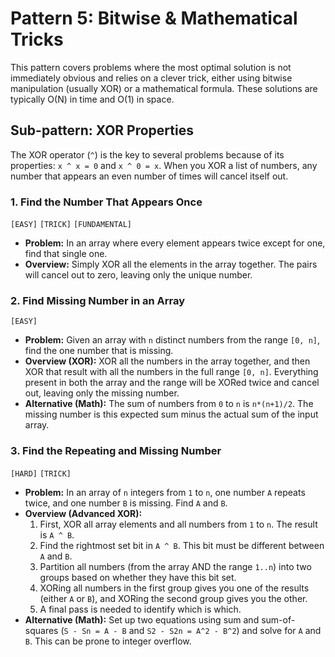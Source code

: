 # Pattern 5: Bitwise & Mathematical Tricks

This pattern covers problems where the most optimal solution is not immediately obvious and relies on a clever trick, either using bitwise manipulation (usually XOR) or a mathematical formula. These solutions are typically O(N) in time and O(1) in space.

## Sub-pattern: XOR Properties

The XOR operator (`^`) is the key to several problems because of its properties: `x ^ x = 0` and `x ^ 0 = x`. When you XOR a list of numbers, any number that appears an even number of times will cancel itself out.

### 1. Find the Number That Appears Once
`[EASY]` `[TRICK]` `[FUNDAMENTAL]`
- **Problem:** In an array where every element appears twice except for one, find that single one.
- **Overview:** Simply XOR all the elements in the array together. The pairs will cancel out to zero, leaving only the unique number.

### 2. Find Missing Number in an Array
`[EASY]`
- **Problem:** Given an array with `n` distinct numbers from the range `[0, n]`, find the one number that is missing.
- **Overview (XOR):** XOR all the numbers in the array together, and then XOR that result with all the numbers in the full range `[0, n]`. Everything present in both the array and the range will be XORed twice and cancel out, leaving only the missing number.
- **Alternative (Math):** The sum of numbers from `0` to `n` is `n*(n+1)/2`. The missing number is this expected sum minus the actual sum of the input array.

### 3. Find the Repeating and Missing Number
`[HARD]` `[TRICK]`
- **Problem:** In an array of `n` integers from `1` to `n`, one number `A` repeats twice, and one number `B` is missing. Find `A` and `B`.
- **Overview (Advanced XOR):**
    1.  First, XOR all array elements and all numbers from `1` to `n`. The result is `A ^ B`.
    2.  Find the rightmost set bit in `A ^ B`. This bit must be different between `A` and `B`.
    3.  Partition all numbers (from the array AND the range `1..n`) into two groups based on whether they have this bit set.
    4.  XORing all numbers in the first group gives you one of the results (either `A` or `B`), and XORing the second group gives you the other.
    5.  A final pass is needed to identify which is which.
- **Alternative (Math):** Set up two equations using sum and sum-of-squares (`S - Sn = A - B` and `S2 - S2n = A^2 - B^2`) and solve for `A` and `B`. This can be prone to integer overflow.
